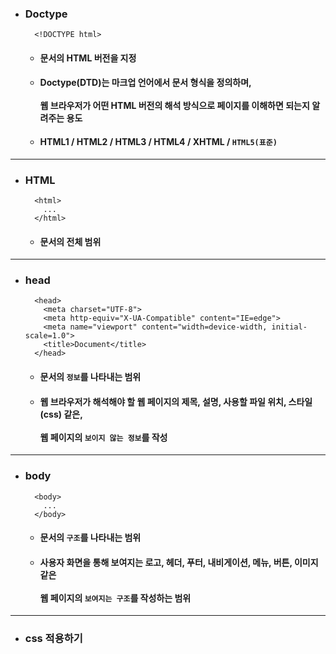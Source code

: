- ### Doctype
  ```
    <!DOCTYPE html>
  ```
  - #### 문서의 HTML 버전을 지정
  - #### Doctype(DTD)는 마크업 언어에서 문서 형식을 정의하며, <br><br> 웹 브라우저가 어떤 HTML 버전의 해석 방식으로 페이지를 이해하면 되는지 알려주는 용도
  - #### HTML1 / HTML2 / HTML3 / HTML4 / XHTML / `HTML5(표준)`
------
- ### HTML
  ```
    <html>
      ...
    </html>
  ```
  - #### 문서의 전체 범위
----
- ### head
  ```
    <head>
      <meta charset="UTF-8">
      <meta http-equiv="X-UA-Compatible" content="IE=edge">
      <meta name="viewport" content="width=device-width, initial-scale=1.0">
      <title>Document</title>
    </head>
  ```
  - #### 문서의 `정보`를 나타내는 범위
  - #### 웹 브라우저가 해석해야 할 웹 페이지의 제목, 설명, 사용할 파일 위치, 스타일(css) 같은, <br><br> 웹 페이지의 `보이지 않는 정보`를 작성
------
- ### body
  ```
    <body>
      ...
    </body>
  ```
  - #### 문서의 `구조`를 나타내는 범위
  - #### 사용자 화면을 통해 보여지는 로고, 헤더, 푸터, 내비게이션, 메뉴, 버튼, 이미지 같은 <br><br> 웹 페이지의 `보여지는 구조`를 작성하는 범위
------
- ### css 적용하기
  
